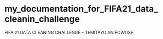 # my_documentation_for_FIFA21_data_cleanin_challenge
FIFA 21 DATA CLEANING CHALLENGE - TEMITAYO ANIFOWOSE
